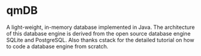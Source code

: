 # qmDB
A light-weight, in-memory database implemented in Java. The architecture of this database engine is derived from the open source database engine SQLite and PostgreSQL. Also thanks cstack for the detailed tutorial on how to code a database engine from scratch. 
